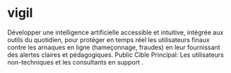 # vigil
Développer une intelligence artificielle accessible et intuitive, intégrée aux outils du quotidien, pour protéger en temps réel les utilisateurs finaux contre les arnaques en ligne (hameçonnage, fraudes) en leur fournissant des alertes claires et pédagogiques. Public Cible Principal: Les utilisateurs non-techniques et les consultants en support .
